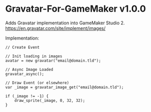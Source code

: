 # Gravatar-For-GameMaker v1.0.0

Adds Gravatar implementation into GameMaker Studio 2.
https://en.gravatar.com/site/implement/images/

Implementation:
```gml
// Create Event

// Init loading in images
avatar = new gravatar("email@domain.tld");

// Async Image Loaded
gravatar_async();

// Draw Event (or elsewhere)
var _image = gravatar_image_get("email@domain.tld");

if (_image != -1) {
	draw_sprite(_image, 0, 32, 32);	
}
```
